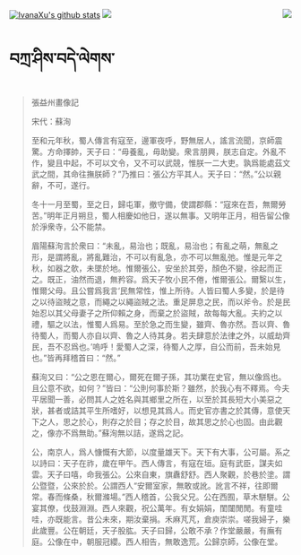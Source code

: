 [![IvanaXu's github stats](https://github-readme-stats.vercel.app/api?username=IvanaXu&show_icons=true&theme=vue-dark)](https://github.com/anuraghazra/github-readme-stats)
<img align="right" src="https://github-readme-stats.vercel.app/api/top-langs/?username=IvanaXu&langs_count=7&theme=graywhite" />
<img src="https://github-readme-stats.vercel.app/api/wakatime?username=IvanaXu&layout=compact&langs_count=6&theme=vue-dark&custom_title=ProgrammingTimes/Since-Jul.29.2021" />
# བཀྲ་ཤིས་བདེ་ལེགས་
> 張益州畫像記
> 
> 宋代：蘇洵 
> 
> 至和元年秋，蜀人傳言有寇至，邊軍夜呼，野無居人，謠言流聞，京師震驚。方命擇帥，天子曰：“毋養亂，毋助變。衆言朋興，朕志自定。外亂不作，變且中起，不可以文令，又不可以武競，惟朕一二大吏。孰爲能處茲文武之間，其命往撫朕師？”乃推曰：張公方平其人。天子曰：“然。”公以親辭，不可，遂行。
> 
> 冬十一月至蜀，至之日，歸屯軍，撤守備，使謂郡縣：“寇來在吾，無爾勞苦。”明年正月朔旦，蜀人相慶如他日，遂以無事。又明年正月，相告留公像於淨衆寺，公不能禁。
> 
> 眉陽蘇洵言於衆曰：“未亂，易治也；既亂，易治也；有亂之萌，無亂之形，是謂將亂，將亂難治，不可以有亂急，亦不可以無亂弛。惟是元年之秋，如器之欹，未墜於地。惟爾張公，安坐於其旁，顏色不變，徐起而正之。既正，油然而退，無矜容。爲天子牧小民不倦，惟爾張公。爾繄以生，惟爾父母。且公嘗爲我言‘民無常性，惟上所待。人皆曰蜀人多變，於是待之以待盜賊之意，而繩之以繩盜賊之法。重足屏息之民，而以斧令。於是民始忍以其父母妻子之所仰賴之身，而棄之於盜賊，故每每大亂。夫約之以禮，驅之以法，惟蜀人爲易。至於急之而生變，雖齊、魯亦然。吾以齊、魯待蜀人，而蜀人亦自以齊、魯之人待其身。若夫肆意於法律之外，以威劫齊民，吾不忍爲也。’嗚呼！愛蜀人之深，待蜀人之厚，自公而前，吾未始見也。”皆再拜稽首曰：“然。”
> 
> 蘇洵又曰：“公之恩在爾心，爾死在爾子孫，其功業在史官，無以像爲也。且公意不欲，如何？”皆曰：“公則何事於斯？雖然，於我心有不釋焉。今夫平居聞一善，必問其人之姓名與其鄉里之所在，以至於其長短大小美惡之狀，甚者或詰其平生所嗜好，以想見其爲人。而史官亦書之於其傳，意使天下之人，思之於心，則存之於目；存之於目，故其思之於心也固。由此觀之，像亦不爲無助。”蘇洵無以詰，遂爲之記。
> 
> 公，南京人，爲人慷慨有大節，以度量雄天下。天下有大事，公可屬。系之以詩曰：天子在祚，歲在甲午。西人傳言，有寇在垣。庭有武臣，謀夫如雲。天子曰嘻，命我張公。公來自東，旗纛舒舒。西人聚觀，於巷於塗。謂公暨暨，公來於於。公謂西人“安爾室家，無敢或訛。訛言不祥，往即爾常。春而條桑，秋爾滌場。”西人稽首，公我父兄。公在西囿，草木駢駢。公宴其僚，伐鼓淵淵。西人來觀，祝公萬年。有女娟娟，閨闥閒閒。有童哇哇，亦既能言。昔公未來，期汝棄捐。禾麻芃芃，倉庾崇崇。嗟我婦子，樂此歲豐。公在朝廷，天子股肱。天子曰歸，公敢不承？作堂嚴嚴，有廡有庭。公像在中，朝服冠纓。西人相告，無敢逸荒。公歸京師，公像在堂。
>